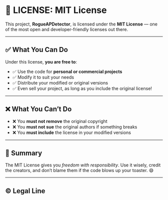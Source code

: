 # 📜 LICENSE: MIT License

This project, **RogueAPDetector**, is licensed under the **MIT License** — one of the most open and developer-friendly licenses out there.

---

## ✅ What You Can Do

Under this license, **you are free to**:

- ✅ Use the code for **personal or commercial projects**
- ✅ Modify it to suit your needs
- ✅ Distribute your modified or original versions
- ✅ Even sell your project, as long as you include the original license!

---

## ❌ What You Can’t Do

- ❌ You **must not remove** the original copyright
- ❌ You **must not sue** the original authors if something breaks
- ❌ You **must include** the license in your modified versions

---

## 🧾 Summary

The MIT License gives you *freedom with responsibility*. Use it wisely, credit the creators, and don’t blame them if the code blows up your toaster. 😄

---

## ©️ Legal Line


